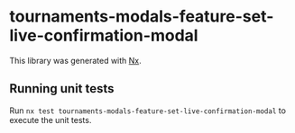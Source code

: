 # tournaments-modals-feature-set-live-confirmation-modal

This library was generated with [Nx](https://nx.dev).

## Running unit tests

Run `nx test tournaments-modals-feature-set-live-confirmation-modal` to execute the unit tests.
